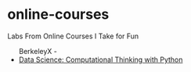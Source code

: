 # online-courses
Labs From Online Courses I Take for Fun
<ul>
  BerkeleyX - <a href = "https://www.edx.org/course/foundations-of-data-science-computational-thinking"><li>Data Science: Computational Thinking with Python</li></a>
</ul>
